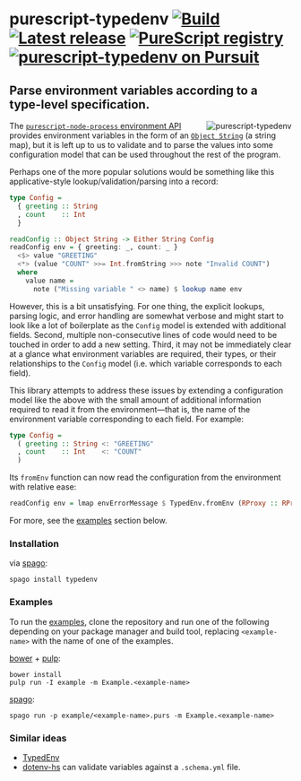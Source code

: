 # purescript-typedenv [![Build](https://github.com/nsaunders/purescript-typedenv/workflows/CI/badge.svg)](https://github.com/nsaunders/purescript-typedenv/actions/workflows/ci.yml) [![Latest release](http://img.shields.io/github/release/nsaunders/purescript-typedenv.svg)](https://github.com/nsaunders/purescript-typedenv/releases) [![PureScript registry](https://img.shields.io/badge/dynamic/json?color=informational&label=registry&query=%24.typedenv.version&url=https%3A%2F%2Fraw.githubusercontent.com%2Fpurescript%2Fpackage-sets%2Fmaster%2Fpackages.json)](https://github.com/purescript/registry) [![purescript-typedenv on Pursuit](https://pursuit.purescript.org/packages/purescript-typedenv/badge)](https://pursuit.purescript.org/packages/purescript-typedenv)
## Parse environment variables according to a type-level specification.

<img src="https://raw.githubusercontent.com/nsaunders/purescript-typedenv/master/img/tile.png" alt="purescript-typedenv" align="right" />

The [`purescript-node-process` environment API](https://pursuit.purescript.org/packages/purescript-node-process/7.0.0/docs/Node.Process#v:getEnv)
provides environment variables in the form of an
[`Object String`](https://pursuit.purescript.org/packages/purescript-foreign-object/2.0.2/docs/Foreign.Object#t:Object)
(a string map), but it is left up to us to validate and to parse the values into some configuration model that can be used
throughout the rest of the program.

Perhaps one of the more popular solutions would be something like this applicative-style lookup/validation/parsing
into a record:

```purescript
type Config =
  { greeting :: String
  , count    :: Int
  }

readConfig :: Object String -> Either String Config
readConfig env = { greeting: _, count: _ }
  <$> value "GREETING"
  <*> (value "COUNT" >>= Int.fromString >>> note "Invalid COUNT")
  where
    value name =
      note ("Missing variable " <> name) $ lookup name env
```

However, this is a bit unsatisfying. For one thing, the explicit lookups, parsing logic, and error handling are somewhat
verbose and might start to look like a lot of boilerplate as the `Config` model is extended with additional fields. Second,
multiple non-consecutive lines of code would need to be touched in order to add a new setting. Third, it may not be
immediately clear at a glance what environment variables are required, their types, or their relationships to the `Config`
model (i.e. which variable corresponds to each field).

This library attempts to address these issues by extending a configuration model like the above with the small amount of
additional information required to read it from the environment⁠—that is, the name of the environment variable corresponding
to each field. For example:

```purescript
type Config =
  ( greeting :: String <: "GREETING"
  , count    :: Int    <: "COUNT"
  )
```

Its `fromEnv` function can now read the configuration from the environment with relative ease:

```purescript
readConfig env = lmap envErrorMessage $ TypedEnv.fromEnv (RProxy :: RProxy Config) env
```

For more, see the [examples](#examples) section below.

### Installation

via [spago](https://github.com/spacchetti/spago):
```
spago install typedenv
```

### Examples

To run the [examples](example), clone the repository and run one of the following depending on your package manager and build tool, replacing `<example-name>` with the name of one of the examples.

[bower](https://github.com/bower/bower) + [pulp](http://github.com/purescript-contrib/pulp):
```
bower install
pulp run -I example -m Example.<example-name>
```

[spago](https://github.com/spacchetti/spago):
```
spago run -p example/<example-name>.purs -m Example.<example-name>
```

### Similar ideas
* [TypedEnv](https://github.com/freight-hub/TypedEnv)
* [dotenv-hs](https://github.com/stackbuilders/dotenv-hs) can validate variables against a `.schema.yml` file.
